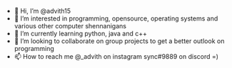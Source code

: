 - 👋 Hi, I’m @advith15
- 👀 I’m interested in programming, opensource, operating systems and various other computer shennanigans
- 🌱 I’m currently learning python, java and c++
- 💞️ I’m looking to collaborate on group projects to get a better outlook on programming
- 📫 How to reach me @_advith on instagram 
                      sync#9889 on discord
                      =)

<!---
advith15/advith15 is a ✨ special ✨ repository because its `README.md` (this file) appears on your GitHub profile.
You can click the Preview link to take a look at your changes.
--->

